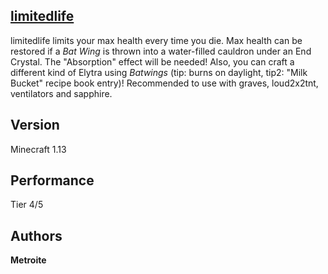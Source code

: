 ## [limitedlife](https://minhaskamal.github.io/DownGit/#/home?url=https://github.com/Metroite/datapacks/tree/master/limitedlife)

limitedlife limits your max health every time you die. Max health can be restored if a *Bat Wing* is thrown into a water-filled cauldron under an End Crystal. The "Absorption" effect will be needed!
Also, you can craft a different kind of Elytra using *Batwings* (tip: burns on daylight, tip2: "Milk Bucket" recipe book entry)!
Recommended to use with graves, loud2x2tnt, ventilators and sapphire.

## Version

Minecraft 1.13

## Performance

Tier 4/5

## Authors

**Metroite**

